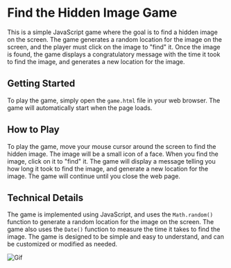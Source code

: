 
# Find the Hidden Image Game

This is a simple JavaScript game where the goal is to find a hidden image on the screen. The game generates a random location for the image on the screen, and the player must click on the image to "find" it. Once the image is found, the game displays a congratulatory message with the time it took to find the image, and generates a new location for the image.

## Getting Started
To play the game, simply open the `game.html` file in your web browser. The game will automatically start when the page loads.
## How to Play
To play the game, move your mouse cursor around the screen to find the hidden image. The image will be a small icon of a face. When you find the image, click on it to "find" it. The game will display a message telling you how long it took to find the image, and generate a new location for the image. The game will continue until you close the web page.
## Technical Details
The game is implemented using JavaScript, and uses the `Math.random()` function to generate a random location for the image on the screen. The game also uses the `Date()` function to measure the time it takes to find the image. The game is designed to be simple and easy to understand, and can be customized or modified as needed.

![Gif](./assets/Clipchamp.gif)